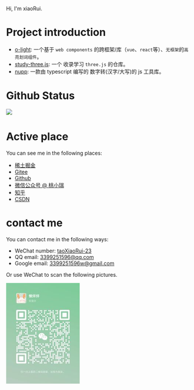 

Hi, I'm xiaoRui.

# Project introduction

- [o-light](https://github.com/xiaorui-23/o-light): 一个基于 `web components` 的跨框架/库（`vue`、`react`等）、`无框架`的`高亮划词组件`。
- [study-three.js](https://github.com/xiaorui-23/study-three.js): 一个 收录学习 `three.js` 的仓库。
- [nupp](https://github.com/xiaorui-23/nupp): 一款由 typescript 编写的 数字转(汉字/大写)的 js 工具库。 

# Github Status

![](https://camo.githubusercontent.com/d918dd995a540eb1920c0a74f033a6a51ee0a65c51f9b369a15f8da2cda62b31/68747470733a2f2f6769746875622d726561646d652d61637469766974792d67726170682e6379636c69632e6170702f67726170683f757365726e616d653d7869616f7275692d3233267468656d653d676974687562)
<!-- ![](https://github-readme-activity-graph.cyclic.app/graph?username=xiaorui-23&theme=github) -->

# Active place

You can see me in the following places:

- [稀土掘金](https://juejin.cn/user/1196739061361437)
- [Gitee](https://gitee.com/xiaorui-23)
- [Github](https://github.com/xiaorui-23)
- [微信公众号 @ 桃小瑞]()
- [知乎](https://www.zhihu.com/people/74-84-16-57)
- [CSDN](https://blog.csdn.net/qq_44500360)

# contact me

You can contact me in the following ways:

- WeChat number: [taoXiaoRui-23]()
- QQ email: 3399251596@qq.com
- Google email: 3399251596w@gmail.com

Or use WeChat to scan the following pictures.

<img src="https://github.com/xiaorui-23/xiaorui-23/blob/master/Wechat.jpeg" width="200" height="273"></img>
